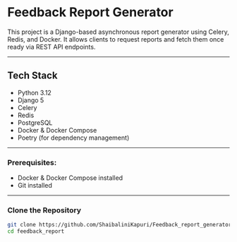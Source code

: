 # Feedback Report Generator

This project is a Django-based asynchronous report generator using Celery, Redis, and Docker. It allows clients to request reports and fetch them once ready via REST API endpoints.

---

## Tech Stack
- Python 3.12
- Django 5
- Celery
- Redis
- PostgreSQL
- Docker & Docker Compose
- Poetry (for dependency management)

---

### Prerequisites:
- Docker & Docker Compose installed
- Git installed

---
### Clone the Repository
```bash
git clone https://github.com/ShaibaliniKapuri/Feedback_report_generator
cd feedback_report


